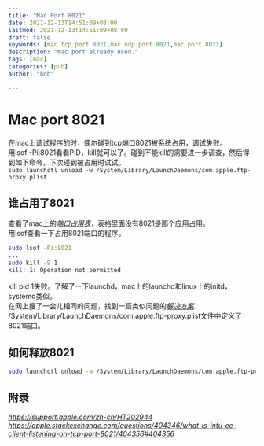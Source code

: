 ```yaml
---
title: "Mac Port 8021"
date: 2021-12-13T14:51:09+08:00
lastmod: 2021-12-13T14:51:09+08:00
draft: false
keywords: [mac tcp port 8021,mac udp port 8021,mac port 8021]
description: "mac port already used."
tags: [mac]
categories: [pub]
author: "bob"

---
```


<!--more-->
# Mac port 8021

在mac上调试程序的时，偶尔碰到tcp端口8021被系统占用，调试失败。  
用lsof -Pi:8021看看PID，kill就可以了。碰到不能kill的需要进一步调查，然后得到如下命令，下次碰到被占用时试试。  
`sudo launchctl unload -w /System/Library/LaunchDaemons/com.apple.ftp-proxy.plist`

## 谁占用了8021

查看了mac上的[*端口占用表*](https://support.apple.com/zh-cn/HT202944 "Apple 软件产品使用的 TCP 和 UDP 端口")，表格里面没有8021是那个应用占用。  
用lsof查看一下占用8021端口的程序。

```zsh
sudo lsof -Pi:8021
...
sudo kill -9 1
kill: 1: Operation not permitted

```

kill pid 1失败。了解了一下launchd，mac上的launchd和linux上的initd，systemd类似。  
在网上搜了一会儿相同的问题，找到一篇类似问题的[*解决方案*](<https://apple.stackexchange.com/questions/404346/what-is-intu-ec-client-listening-on-tcp-port-8021/404356#404356> "What is `intu-ec-client` listening on TCP port 8021?").  
/System/Library/LaunchDaemons/com.apple.ftp-proxy.plist文件中定义了8021端口。

## 如何释放8021

```zsh
sudo launchctl unload -w /System/Library/LaunchDaemons/com.apple.ftp-proxy.plist
```

## 附录

*<https://support.apple.com/zh-cn/HT202944>*  
*<https://apple.stackexchange.com/questions/404346/what-is-intu-ec-client-listening-on-tcp-port-8021/404356#404356>*
